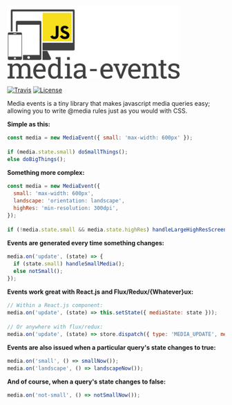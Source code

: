 [logo-image]: https://raw.githubusercontent.com/benjaminjt/media-events/master/logo/media-events-logo.png
[travis-image]: https://img.shields.io/travis/benjaminjt/media-events.svg?style=flat-square
[travis-url]: https://travis-ci.org/benjaminjt/media-events
[license-image]: http://img.shields.io/badge/license-MIT-blue.svg?style=flat-square
[license-url]: LICENSE

<img
  alt="Media Events Logo"
  src="https://raw.githubusercontent.com/benjaminjt/media-events/master/logo/media-events-logo.png"
  width="400px"
/>

[![Travis][travis-image]][travis-url]
[![License][license-image]][license-url]

Media events is a tiny library that makes javascript media queries easy; allowing you to write
@media rules just as you would with CSS.

__Simple as this:__
```js
const media = new MediaEvent({ small: 'max-width: 600px' });

if (media.state.small) doSmallThings();
else doBigThings();
```

__Something more complex:__

```js
const media = new MediaEvent({
  small: 'max-width: 600px',
  landscape: 'orientation: landscape',
  highRes: 'min-resolution: 300dpi',
});

if (!media.state.small && media.state.highRes) handleLargeHighResScreens();
```

__Events are generated every time something changes:__
```js
media.on('update', (state) => {
  if (state.small) handleSmallMedia();
  else notSmall();
});
```
__Events work great with React.js and Flux/Redux/{Whatever}ux:__

```js
// Within a React.js component:
media.on('update', (state) => this.setState({ mediaState: state }));

// Or anywhere with flux/redux:
media.on('update', (state) => store.dispatch({ type: 'MEDIA_UPDATE', mediaState: state }));
```

__Events are also issued when a particular query's state changes to true:__
```js
media.on('small', () => smallNow());
media.on('landscape', () => landscapeNow());
```

__And of course, when a query's state changes to false:__
```js
media.on('not-small', () => notSmallNow());
```